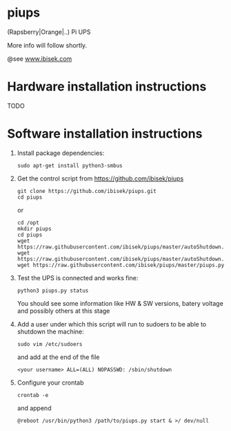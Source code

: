 # piups
(Rapsberry|Orange|..) Pi UPS

More info will follow shortly.

@see www.ibisek.com

# Hardware installation instructions
TODO

# Software installation instructions

1. Install package dependencies:
	```
	sudo apt-get install python3-smbus
	```
	
2. Get the control script from https://github.com/ibisek/piups
	```
	git clone https://github.com/ibisek/piups.git
	cd piups
	```

	or
	
	```
	cd /opt
	mkdir piups
	cd piups
	wget https://raw.githubusercontent.com/ibisek/piups/master/autoShutdown.py
	wget https://raw.githubusercontent.com/ibisek/piups/master/autoShutdown.sh
	wget https://raw.githubusercontent.com/ibisek/piups/master/piups.py
	```

3. Test the UPS is connected and works fine:
	```
	python3 piups.py status
	```
	You should see some information like HW & SW versions, batery voltage and possibly others at this stage

4. Add a user under which this script will run to sudoers to be able to shutdown the machine:
	```
	sudo vim /etc/sudoers
	```
	and add at the end of the file
	```
	<your username> ALL=(ALL) NOPASSWD: /sbin/shutdown
	```
		
5. Configure your crontab
	```
	crontab -e
	```
	and append
	```
	@reboot /usr/bin/python3 /path/to/piups.py start & >/ dev/null
	```

	
	
